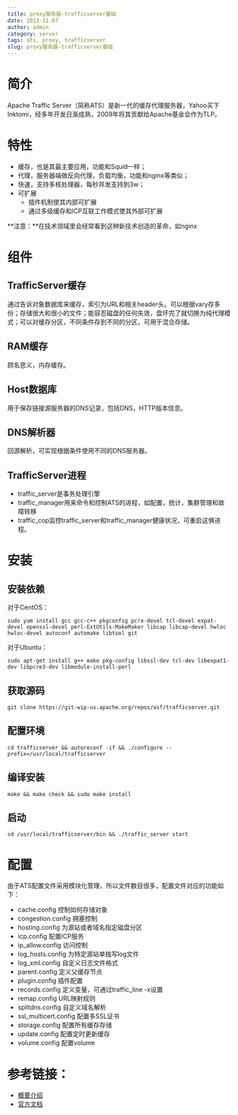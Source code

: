 ```yaml
---
title: proxy服务器-trafficserver基础
date: 2013-11-07
author: admin
category: server
tags: ats, proxy, trafficserver
slug: proxy服务器-trafficserver基础
---
```


简介
====

Apache Traffic
Server（简称ATS）是新一代的缓存代理服务器，Yahoo买下Inktomi，经多年开发日渐成熟，2009年将其贡献给Apache基金会作为TLP。

特性
====

-   缓存，也是其最主要应用，功能和Squid一样；
-   代理，服务器端做反向代理，负载均衡，功能和nginx等类似；
-   快速，支持多核处理器，每秒并发支持到3w；
-   可扩展
    -   插件机制使其内部可扩展
    -   通过多级缓存和ICP互联工作模式使其外部可扩展

**注意：**在技术领域里会经常看到这种新技术创造的革命，如nginx

组件
====

TrafficServer缓存
-----------------

通过告诉对象数据库来缓存，索引为URL和相关header头。可以根据vary存多份；存储很大和很小的文件；能容忍磁盘的任何失效，盘坏完了就切换为纯代理模式；可以对缓存分区，不同条件存到不同的分区，可用于混合存储。

RAM缓存
-------

顾名思义，内存缓存。

Host数据库
----------

用于保存链接源服务器的DNS记录，包括DNS，HTTP版本信息。

DNS解析器
---------

回源解析，可实现根据条件使用不同的DNS服务器。

TrafficServer进程
-----------------

-   traffic\_server是事务处理引擎
-   traffic\_manager用来命令和控制ATS的进程，如配置，统计，集群管理和故障转移
-   traffic\_cop监控traffic\_server和traffic\_manager健康状况，可重启这俩进程。

安装
====

安装依赖
--------

对于CentOS：

    sudo yum install gcc gcc-c++ pkgconfig pcre-devel tcl-devel expat-devel openssl-devel perl-ExtUtils-MakeMaker libcap libcap-devel hwloc hwloc-devel autoconf automake libtool git

对于Ubuntu：

    sudo apt-get install g++ make pkg-config libssl-dev tcl-dev libexpat1-dev libpcre3-dev libmodule-install-perl

获取源码
--------

    git clone https://git-wip-us.apache.org/repos/asf/trafficserver.git

配置环境
--------

    cd trafficserver && autoreconf -if && ./configure --prefix=/usr/local/trafficserver

编译安装
--------

    make && make check && sudo make install

启动
----

    cd /usr/local/trafficserver/bin && ./traffic_server start

配置
====

由于ATS配置文件采用模块化管理，所以文件数目很多，配置文件对应的功能如下：

-   cache.config 控制如何存储对象
-   congestion.config 拥塞控制
-   hosting.config 为源站或者域名指定磁盘分区
-   icp.config 配置ICP服务
-   ip\_allow.config 访问控制
-   log\_hosts.config 为特定源站单独写log文件
-   log\_xml.config 自定义日志文件格式
-   parent.config 定义父缓存节点
-   plugin.config 插件配置
-   records.config 定义变量，可通过traffic\_line -x设置
-   remap.config URL映射规则
-   splitdns.config 自定义域名解析
-   ssl\_multicert.config 配置多SSL证书
-   storage.config 配置所有缓存存储
-   update.config 配置定时更新缓存
-   volume.config 配置volume

参考链接：
==========

-   [概要介绍](http://ostatic.com/blog/guest-post-yahoos-cloud-team-open-sources-traffic-server)
-   [官方文档](https://trafficserver.readthedocs.org/en/latest/reference/configuration/index.en.html)

